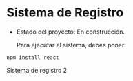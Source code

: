 <h1> Sistema de Registro</h1>

- Estado del proyecto: En construcción.

  Para ejecutar el sistema, debes poner:

```npm install react```

Sistema de registro 2
